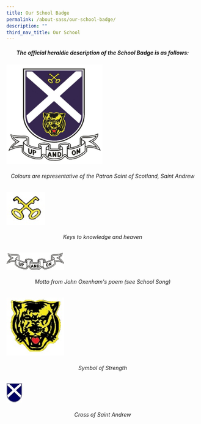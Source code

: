 ```yaml
---
title: Our School Badge
permalink: /about-sass/our-school-badge/
description: ""
third_nav_title: Our School
---
```

##### <center>********The official heraldic description of the School Badge is as follows:********<center>

<img src="/images/badge.jpg" style="width:50%">

###### <center>Colours are representative of the Patron Saint of Scotland, Saint Andrew<center>

<img src="/images/keys.jpg" style="width:20%"> 

###### <center> Keys to knowledge and heaven </center>

<img src="/images/upandon.jpg" style="width:30%"> 

###### <center> Motto from John Oxenham's poem (see School Song) </center>

<img src="/images/tiger.jpg" style="width:30%"> 

###### <center> Symbol of Strength </center>

![](/images/cross.jpg)
###### <center> Cross of Saint Andrew </center>